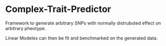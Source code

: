 # Complex-Trait-Predictor

Framework to generate arbitrary SNPs with normally distrubuted effect on arbitrary pheotype. 

Linear Modeles can then be fit and benchmarked on the generated data.
